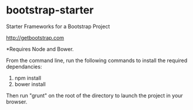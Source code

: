 # bootstrap-starter
Starter Frameworks for a Bootstrap Project

http://getbootstrap.com

*Requires Node and Bower.

From the command line, run the following commands to install the required dependancies:

1. npm install
2. bower install

Then run "grunt" on the root of the directory to launch the project in your browser.


